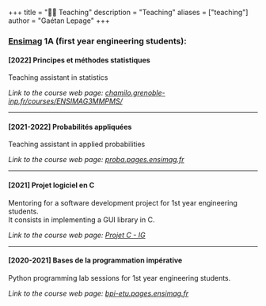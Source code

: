 +++
title = "🧑‍🏫 Teaching"
description = "Teaching"
aliases = ["teaching"]
author = "Gaétan Lepage"
+++


### [Ensimag](https://ensimag.grenoble-inp.fr/) 1A (first year engineering students):


<!-- - [2021] **Projet logiciel en C**\ -->
<!--     Mentoring for a software development project for 1st year engineering students.\ -->
<!--     It consists in implementing a GUI library in C.\ -->
<!--     Link to the project web page: [Projet C - IG](http://brouet.imag.fr/fberard/ProjetCLL/ProjetC) -->
<!--  -->
<!-- - [2020-2021] **Bases de la programmation impérative**\ -->
<!--     Python programming lab sessions for 1st year engineering students.\ -->
<!--     Link to the course web page: [bpi-etu.pages.ensimag.fr](https://bpi-etu.pages.ensimag.fr) -->
<!--  -->
<!-- - [2021-2022] **Probabilités appliquées**\ -->
<!--     Teaching assistant in applied probabilities\ -->
<!--     Link to the course web page: [francoio.github.io](https://francoio.github.io/about), [Chamilo](https://chamilo.grenoble-inp.fr/courses/ENSIMAG3MMPA1) -->

#### [2022] **Principes et méthodes statistiques**

Teaching assistant in statistics

_Link to the course web page:_
[_chamilo.grenoble-inp.fr/courses/ENSIMAG3MMPMS/_](https://chamilo.grenoble-inp.fr/courses/ENSIMAG3MMPMS/)

___

#### [2021-2022] **Probabilités appliquées**

Teaching assistant in applied probabilities

_Link to the course web page:_
[_proba.pages.ensimag.fr_](https://proba.pages.ensimag.fr)

___

#### [2021] **Projet logiciel en C**

Mentoring for a software development project for 1st year engineering students.\
It consists in implementing a GUI library in C.

_Link to the course web page:_
[_Projet C - IG_](http://brouet.imag.fr/fberard/ProjetCLL/ProjetC)

___

#### [2020-2021] **Bases de la programmation impérative**

Python programming lab sessions for 1st year engineering students.

_Link to the course web page:_
[_bpi-etu.pages.ensimag.fr_](https://bpi-etu.pages.ensimag.fr)
